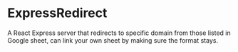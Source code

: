 # ExpressRedirect

A React Express server that redirects to specific domain from those listed in Google sheet, can link your own sheet by making sure the format stays. 
